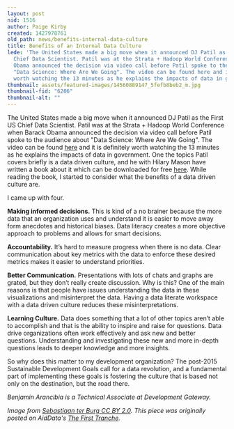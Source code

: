 ```yaml
---
layout: post
nid: 1516
author: Paige Kirby
created: 1427978761
old_path: news/benefits-internal-data-culture
title: Benefits of an Internal Data Culture
lede: 'The United States made a big move when it announced DJ Patil as the First US
  Chief Data Scientist. Patil was at the Strata + Hadoop World Conference when Barack
  Obama announced the decision via video call before Patil spoke to the audience about
  "Data Science: Where Are We Going". The video can be found here and it is definitely
  worth watching the 13 minutes as he explains the impacts of data in government.'
thumbnail: assets/featured-images/14560889147_5fefb8beb2_m.jpg
thumbnail-fid: "6206"
thumbnail-alt: ""
---
```


The United States made a big move when it announced DJ Patil as the First US Chief Data Scientist. Patil was at the Strata + Hadoop World Conference when Barack Obama announced the decision via video call before Patil spoke to the audience about "Data Science: Where Are We Going". The video can be found [here](https://www.youtube.com/watch?v=3_1reLdh5xw) and it is definitely worth watching the 13 minutes as he explains the impacts of data in government. One the topics Patil covers briefly is a data driven culture, and he with Hilary Mason have written a book about it which can be downloaded for free [here](http://www.oreilly.com/data/free/data-driven.csp). While reading the book, I started to consider what the benefits of a data driven culture are.

I came up with four.

**Making informed decisions.** This is kind of a no brainer because the more data that an organization uses and understand it is easier to move away form anecdotes and historical biases. Data literacy creates a more objective approach to problems and allows for smart decisions.

**Accountability.** It’s hard to measure progress when there is no data. Clear communication about key metrics with the data to enforce these desired metrics makes it easier to understand priorities.

**Better Communication.** Presentations with lots of chats and graphs are grated, but they don’t really create discussion. Why is this? One of the main reasons is that people have issues understanding the data in these visualizations and misinterpret the data. Having a data literate workspace with a data driven culture reduces these misinterpretations.

**Learning Culture.** Data does something that a lot of other topics aren’t able to accomplish and that is the ability to inspire and raise for questions. Data drive organizations often work effectively and ask new and better questions. Understanding and investigating these new and more in-depth questions leads to deeper knowledge and more insights.

So why does this matter to my development organization? The post-2015 Sustainable Development Goals call for a data revolution, and a fundamental part of implementing these goals is fostering the culture that is based not only on the destination, but the road there.

*Benjamin Arancibia is a Technical Associate at Development Gateway.*

*Image from [Sebastiaan ter Burg ](https://www.flickr.com/photos/ter-burg/14560889147) [CC BY 2.0](https://creativecommons.org/licenses/by/2.0/). This piece was originally posted on AidData's [The First Tranche](http://aiddata.org/blog/this-week-fostering-a-data-driven-culture-post-2015).*

